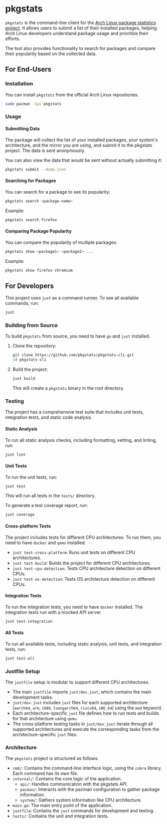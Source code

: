 # pkgstats

`pkgstats` is the command-line client for the [Arch Linux package statistics project](https://pkgstats.archlinux.de/). It allows users to submit a list of their installed packages, helping Arch Linux developers understand package usage and prioritize their efforts.

The tool also provides functionality to search for packages and compare their popularity based on the collected data.

## For End-Users

### Installation

You can install `pkgstats` from the official Arch Linux repositories:

```bash
sudo pacman -Syu pkgstats
```

### Usage

#### Submitting Data

The package will collect the list of your installed packages, your system's architecture, and the mirror you are using, and submit it to the pkgstats project. The data is sent anonymously.

You can also view the data that would be sent without actually submitting it:

```bash
pkgstats submit --dump-json
```

#### Searching for Packages

You can search for a package to see its popularity:

```bash
pkgstats search <package-name>
```

Example:

```bash
pkgstats search firefox
```

#### Comparing Package Popularity

You can compare the popularity of multiple packages:

```bash
pkgstats show <package1> <package2> ...
```

Example:

```bash
pkgstats show firefox chromium
```

## For Developers

This project uses `just` as a command runner. To see all available commands, run:

```bash
just
```

### Building from Source

To build `pkgstats` from source, you need to have `go` and `just` installed.

1.  Clone the repository:

    ```bash
    git clone https://github.com/pkgstats/pkgstats-cli.git
    cd pkgstats-cli
    ```

2.  Build the project:

    ```bash
    just build
    ```

    This will create a `pkgstats` binary in the root directory.

### Testing

The project has a comprehensive test suite that includes unit tests, integration tests, and static code analysis.

#### Static Analysis

To run all static analysis checks, including formatting, vetting, and linting, run:

```bash
just lint
```

#### Unit Tests

To run the unit tests, run:

```bash
just test
```

This will run all tests in the `tests/` directory.

To generate a test coverage report, run:

```bash
just coverage
```

#### Cross-platform Tests

The project includes tests for different CPU architectures. To run them, you need to have `docker` and `qemu` installed.

- `just test-cross-platform`: Runs unit tests on different CPU architectures.
- `just test-build`: Builds the project for different CPU architectures.
- `just test-cpu-detection`: Tests CPU architecture detection on different CPUs.
- `just test-os-detection`: Tests OS architecture detection on different CPUs.

#### Integration Tests

To run the integration tests, you need to have `docker` installed. The integration tests run with a mocked API server.

```bash
just test-integration
```

#### All Tests

To run all available tests, including static analysis, unit tests, and integration tests, run:

```bash
just test-all
```

### Justfile Setup

The `justfile` setup is modular to support different CPU architectures.

- The main `justfile` imports `just/dev.just`, which contains the main development tasks.
- `just/dev.just` includes `just` files for each supported architecture (`aarch64`, `arm`, `i686`, `loongarch64`, `riscv64`, `x86_64`) using the `mod` keyword.
- Each architecture-specific `just` file defines how to run tests and builds for that architecture using `qemu`.
- The cross-platform testing tasks in `just/dev.just` iterate through all supported architectures and execute the corresponding tasks from the architecture-specific `just` files.

### Architecture

The `pkgstats` project is structured as follows:

- `cmd/`: Contains the command-line interface logic, using the `cobra` library. Each command has its own file.
- `internal/`: Contains the core logic of the application.
  - `api/`: Handles communication with the pkgstats API.
  - `pacman/`: Interacts with the pacman configuration to gather package information.
  - `system/`: Gathers system information like CPU architecture.
- `main.go`: The main entry point of the application.
- `justfile`: Contains the `just` commands for development and testing.
- `tests/`: Contains the unit and integration tests.
